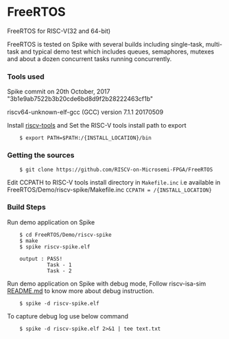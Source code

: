 # FreeRTOS
FreeRTOS for RISC-V(32 and 64-bit)

FreeRTOS is tested on Spike with several builds including single-task, multi-task and typical demo test which includes queues, semaphores, mutexes and about a dozen concurrent tasks running concurrently.

### Tools used

Spike commit on 20th October, 2017 "3b1e9ab7522b3b20cde6bd8d9f2b28222463cf1b"

riscv64-unknown-elf-gcc (GCC) version 7.1.1 20170509


Install [riscv-tools](https://github.com/riscv/riscv-tools) and Set the RISC-V tools install path to export

        $ export PATH=$PATH:/{INSTALL_LOCATION}/bin

### Getting the sources

        $ git clone https://github.com/RISCV-on-Microsemi-FPGA/FreeRTOS


Edit CCPATH to RISC-V tools install directory in `Makefile.inc`  i.e available in FreeRTOS/Demo/riscv-spike/Makefile.inc
    `CCPATH	= /{INSTALL_LOCATION}`

### Build Steps

Run demo application on Spike

        $ cd FreeRTOS/Demo/riscv-spike
        $ make
        $ spike riscv-spike.elf

        output : PASS! 
                 Task - 1
                 Task - 2
             
Run demo application on Spike with debug mode, Follow riscv-isa-sim [README.md](https://github.com/riscv/riscv-isa-sim) to know more about debug instruction.

        $ spike -d riscv-spike.elf

To capture debug log use below command

        $ spike -d riscv-spike.elf 2>&1 | tee text.txt
